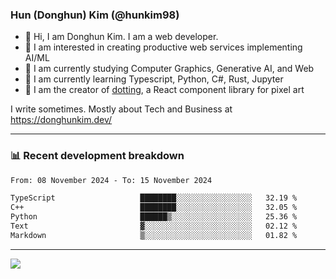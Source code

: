 ### Hun (Donghun) Kim (@hunkim98)

- 👋 Hi, I am Donghun Kim. I am a web developer. 
- 🤔 I am interested in creating productive web services implementing AI/ML
- 🔭 I am currently studying Computer Graphics, Generative AI, and Web 
- 🌱 I am currently learning Typescript, Python, C#, Rust, Jupyter
- 🎨 I am the creator of [dotting](https://github.com/hunkim98/dotting), a React component library for pixel art

I write sometimes. Mostly about Tech and Business at https://donghunkim.dev/

---
### 📊 Recent development breakdown
<!--START_SECTION:waka-->

```txt
From: 08 November 2024 - To: 15 November 2024

TypeScript                   ████████░░░░░░░░░░░░░░░░░   32.19 %
C++                          ████████░░░░░░░░░░░░░░░░░   32.05 %
Python                       ██████▒░░░░░░░░░░░░░░░░░░   25.36 %
Text                         ▓░░░░░░░░░░░░░░░░░░░░░░░░   02.12 %
Markdown                     ▒░░░░░░░░░░░░░░░░░░░░░░░░   01.82 %
```

<!--END_SECTION:waka-->
---

<!-- <div align='center'> -->
  <img align="center" src="https://github-readme-stats.vercel.app/api?username=hunkim98&theme=dark&show_icons=true"/>
<!-- </div> -->
<!--
**hunkim98/hunkim98** is a ✨ _special_ ✨ repository because its `README.md` (this file) appears on your GitHub profile.

Here are some ideas to get you started:

- 🔭 I’m currently working on ...
- 🌱 I’m currently learning ...
- 👯 I’m looking to collaborate on ...
- 🤔 I’m looking for help with ...
- 💬 Ask me about ...
- 📫 How to reach me: ...
- 😄 Pronouns: ...
- ⚡ Fun fact: ...
-->
